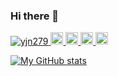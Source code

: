 ### Hi there 👋

<!-- Badges -->
<p align="left">
  <a href="https://github.com/yjn279/yjn279/">
    <img src="https://komarev.com/ghpvc/?username=yjn279" alt="yjn279" />
  </a>
  <a href="http://twitter.com/yjn279">
    <img height="20" src="https://img.shields.io/twitter/follow/yjn279?label=Twitter&logo=twitter&style=flat" />
  </a>
  <a href="https://github.com/yjn279">
    <img height="20" src="https://img.shields.io/github/followers/yjn279?label=follow&logo=github&style=flat" />
  </a>
  <a href="http://qiita.com/yjn279">
    <img height="20" src="https://qiita-badge.apiapi.app/s/yjn279/posts.svg" />
  </a>
  <a>
    <img height="20" src="https://qiita-badge.apiapi.app/s/yjn279/contributions.svg" />
  </a>
</p>

<!-- Cards -->
[![My GitHub stats](https://github-readme-stats.vercel.app/api?username=yjn279)](https://github.com/anuraghazra/github-readme-stats)

<!--
**yuji-0207/yuji-0207** is a ✨ _special_ ✨ repository because its `README.md` (this file) appears on your GitHub profile.

Here are some ideas to get you started:

- 🔭 I’m currently working on ...
- 🌱 I’m currently learning ...
- 👯 I’m looking to collaborate on ...
- 🤔 I’m looking for help with ...
- 💬 Ask me about ...
- 📫 How to reach me: ...
- 😄 Pronouns: ...
- ⚡ Fun fact: ...
-->
